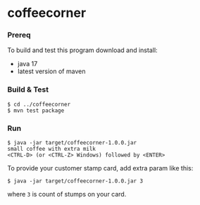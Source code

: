 
# coffeecorner

### Prereq

To build and test this program download and install:
- java 17
- latest version of maven

### Build & Test

```
$ cd ../coffeecorner
$ mvn test package
```

### Run

```
$ java -jar target/coffeecorner-1.0.0.jar
small coffee with extra milk
<CTRL-D> (or <CTRL-Z> Windows) followed by <ENTER>
```

To provide your customer stamp card, add extra param like this:
```
$ java -jar target/coffeecorner-1.0.0.jar 3
```
where `3` is count of stumps on your card.

